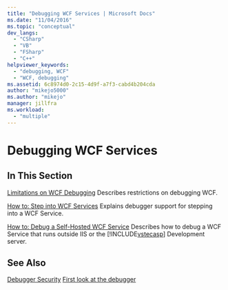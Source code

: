 ```yaml
---
title: "Debugging WCF Services | Microsoft Docs"
ms.date: "11/04/2016"
ms.topic: "conceptual"
dev_langs:
  - "CSharp"
  - "VB"
  - "FSharp"
  - "C++"
helpviewer_keywords:
  - "debugging, WCF"
  - "WCF, debugging"
ms.assetid: 6c8974d0-2c15-4d9f-a7f3-cabd4b204cda
author: "mikejo5000"
ms.author: "mikejo"
manager: jillfra
ms.workload:
  - "multiple"
---
```

# Debugging WCF Services
## In This Section
 [Limitations on WCF Debugging](../debugger/limitations-on-wcf-debugging.md)
 Describes restrictions on debugging WCF.

 [How to: Step into WCF Services](../debugger/how-to-step-into-wcf-services.md)
 Explains debugger support for stepping into a WCF Service.

 [How to: Debug a Self-Hosted WCF Service](../debugger/how-to-debug-a-self-hosted-wcf-service.md)
 Describes how to debug a WCF Service that runs outside IIS or the [!INCLUDE[vstecasp](../code-quality/includes/vstecasp_md.md)] Development server.

## See Also
 [Debugger Security](../debugger/debugger-security.md)
 [First look at the debugger](../debugger/debugger-feature-tour.md)